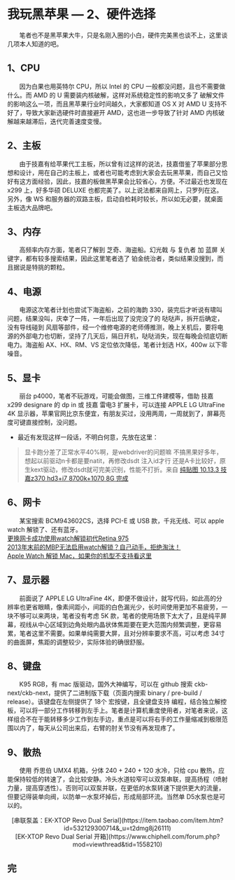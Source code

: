 # 我玩黑苹果 — 2、硬件选择
&nbsp;&nbsp;&nbsp;&nbsp;&nbsp;&nbsp;&nbsp;笔者也不是黑苹果大牛，只是名刚入圈的小白，硬件完美黑也谈不上，这里谈几项本人知道的吧。<br/>

## 1、CPU
&nbsp;&nbsp;&nbsp;&nbsp;&nbsp;&nbsp;&nbsp;因为白果也用英特尔 CPU，所以 Intel 的 CPU 一般都没问题，且也不需要做什么。而 AMD 的 U 需要装内核破解，这样对系统稳定性的影响又多了 破解文件的影响这么一项，而且黑苹果行业时间越久，大家都知道 OS X 对 AMD U 支持不好了，导致大家新选硬件时直接避开 AMD，这也进一步导致了针对 AMD 内核破解越来越滞后，迭代完善速度变慢。<br/>

## 2、主板
&nbsp;&nbsp;&nbsp;&nbsp;&nbsp;&nbsp;&nbsp;由于技嘉有给苹果代工主板，所以曾有过这样的说法，技嘉借鉴了苹果部分思想和设计，用在自己的主板上，或者也可能考虑到大家会去玩黑苹果，而自己又恰好有这方面经验，因此，技嘉的板做黑苹果会比较省心，方便。不过最近也发现在 x299 上，好多华硕 DELUXE 也都完美了。以上说法都来自网上，只罗列在这。另外，像 WS 和服务器的双路主板，启动自检耗时较长，所以如无必要，就桌面主板选大品牌吧。<br/>

## 3、内存
&nbsp;&nbsp;&nbsp;&nbsp;&nbsp;&nbsp;&nbsp;高频率内存方面，笔者只了解到 芝奇、海盗船。幻光戟 与 复仇者 加 蓝屏 关键字，都有较多搜索结果，因此这里笔者选了 铂金统治者，类似结果没搜到，而且据说是特挑的颗粒。

## 4、电源
&nbsp;&nbsp;&nbsp;&nbsp;&nbsp;&nbsp;&nbsp;电源这次笔者计划也尝试下海盗船，之前的海韵 330，装完后才听说有啸叫问题，结果没叫，庆幸了一阵，一年后出现了没完没了的 哒哒声，拆开后确定，没有导线碰到 风扇等部件，经一个维修电源的老师傅推测，晚上关机后，要将电源的外部电力也切断，坚持了几天后，隔日开机，哒哒消失，现在每晚会彻底切断电力。海盗船 AX、HX、RM、VS 定位依次降低，笔者计划选 HX，400w 以下零噪音。

## 5、显卡
&nbsp;&nbsp;&nbsp;&nbsp;&nbsp;&nbsp;&nbsp;丽台 p4000，笔者不玩游戏，可能会做图，三维工件建模等，借助 技嘉 x299 designare 的 dp in 或 技嘉 雷电3 扩展卡，可以连接 APPLE LG UltraFine 4K 显示器，苹果官网比京东便宜，有朋友买过，没用两周，一周就到了，屏幕亮度可键直接控制，没问题。

- 最近有发现这样一段话，不明白何意，先放在这里：

> 显卡跑分差了正常水平40%啊，是webdriver的问题嘛
不搞黑果好多年，想起以前驱动n卡都是要natit，再修改dsdt 注入id才行
还是A卡比较好，原生kext驱动，修改dsdt就可完美识别，性能不打折。来自 [纯贴图 10.13.3 技嘉z370 hd3+i7 8700k+1070 8G 完成](https://bbs.feng.com/read-htm-tid-11696620.html)

## 6、网卡
&nbsp;&nbsp;&nbsp;&nbsp;&nbsp;&nbsp;&nbsp;某宝搜索 BCM943602CS，选择 PCI-E 或 USB 款，千兆无线、可以 apple watch 解锁了、还有蓝牙。<br/>
[更换网卡成功使用watch解锁初代Retina 975](https://bbs.feng.com/read-htm-tid-10799138.html)<br/>
[2013年末前的MBP无法启用watch解锁？自己动手，拒绝淘汰！](https://bbs.feng.com/forum.php?mod=viewthread&tid=10813416)<br/>
[Apple Watch 解锁 Mac，如果你的机型不支持看这里](https://bbs.feng.com/read-htm-tid-11375332.html)<br/>

## 7、显示器
&nbsp;&nbsp;&nbsp;&nbsp;&nbsp;&nbsp;&nbsp;前面说了 APPLE LG UltraFine 4K，即便不做设计，就写代码，如此高的分辨率也更省眼睛，像素间距小，间距的白色漏光少，长时间使用更加不易疲劳，一块不够可以来两块，笔者没有考虑 5K 款，笔者的使用场景下太大了，且是纯平屏幕，视线从中心区域到边角处眼内晶状体焦距要在更大范围内频繁调整，更容易累，笔者这里不需要。如果单纯需要大屏，且对分辨率要求不高，可以考虑 34寸的曲面屏，焦距的调整较少，实际体验的确很舒服。

## 8、键盘
&nbsp;&nbsp;&nbsp;&nbsp;&nbsp;&nbsp;&nbsp;K95 RGB，有 mac 版驱动，国外大神编写，可以在 github 搜索 ckb-next/ckb-next，提供了二进制版下载（页面内搜索 binary / pre-build / release）。该键盘在左侧提供了 18个 宏按键，且全键盘支持 编程，结合独立解控板，可以将一部分工作转移到左手上。笔者是计算机重度使用者，对笔者来说，这样组合不在于能转移多少工作到左手边，重点是可以将右手的工作量缩减到极限范围以内了，每天从公司出来后，右臂的肘关节没有再发现疼了。

## 9、散热
&nbsp;&nbsp;&nbsp;&nbsp;&nbsp;&nbsp;&nbsp;使用 乔思伯 UMX4 机箱，分体 240 + 240 + 120 水冷，只给 cpu 散热，应能保持较低的转速了，会比较安静。冷头水道较窄可以双泵串联，提高扬程（喷射力量，提高穿透性）。否则可以双泵并联，在更低的水泵转速下提供更大的流量，但要记得装单向阀，以防单一水泵坏掉后，形成局部环流。当然单 D5水泵也是可以的。<br/>
<center>[串联泵盖：EK-XTOP Revo Dual Serial](https://item.taobao.com/item.htm?id=532129300714&_u=t2dmg8j26111)<br/></center>
<center>[EK-XTOP Revo Dual Serial 开箱](https://www.chiphell.com/forum.php?mod=viewthread&tid=1558210)</center>

## 完














